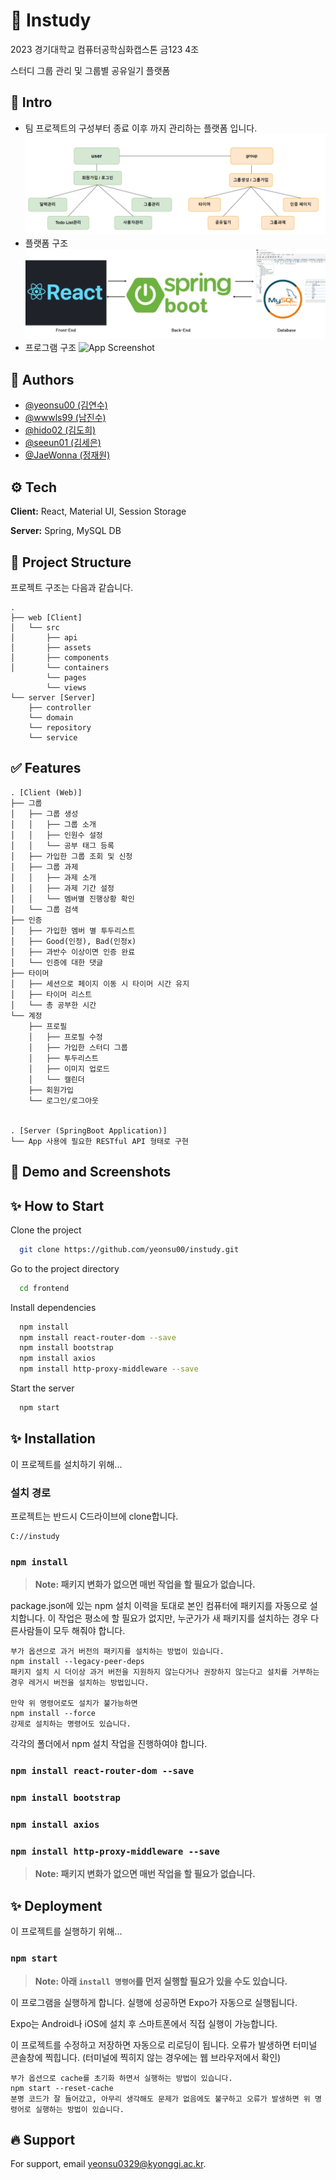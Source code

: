 # 📘 Instudy

 2023 경기대학교 컴퓨터공학심화캡스톤 금123 4조

스터디 그룹 관리 및 그룹별 공유일기 플랫폼

## 🙂 Intro

- 팀 프로젝트의 구성부터 종료 이후 까지 관리하는 플랫폼 입니다.
![App Screenshot](screenshots/intro1.png)
- 플랫폼 구조
![App Screenshot](screenshots/intro2.png)
- 프로그램 구조
![App Screenshot](screenshots/intro3.png)

## 👤 Authors

- [@yeonsu00 (김연수)](https://github.com/yeonsu00)
- [@wwwls99 (남진수)](https://github.com/wwwls99)
- [@hido02 (김도희)](https://github.com/hido02)
- [@seeun01 (김세은)](https://github.com/seeun01)
- [@JaeWonna (정재원)](https://github.com/JaeWonna)



## ⚙️ Tech

**Client:** React, Material UI, Session Storage

**Server:** Spring, MySQL DB

## 📂 Project Structure

프로젝트 구조는 다음과 같습니다.

    .
    ├── web [Client]
    │   └── src
    │       ├── api
    │       ├── assets
    │       ├── components
    │       └── containers
            └── pages
            └── views
    └── server [Server]
        ├── controller
        └── domain
        └── repository
        └── service
 
## ✅ Features

    . [Client (Web)]
    ├── 그룹 
    │   ├── 그룹 생성
    │   │   ├── 그룹 소개
    │   │   ├── 인원수 설정
    │   │   └── 공부 태그 등록
    │   ├── 가입한 그룹 조회 및 신청
    │   ├── 그룹 과제
    │   │   ├── 과제 소개
    │   │   ├── 과제 기간 설정
    │   │   └── 멤버별 진행상황 확인
    │   └── 그룹 검색
    ├── 인증
    │   ├── 가입한 멤버 별 투두리스트
    │   ├── Good(인정), Bad(인정x)
    │   ├── 과반수 이상이면 인증 완료
    │   └── 인증에 대한 댓글
    ├── 타이머
    │   ├── 세션으로 페이지 이동 시 타이머 시간 유지
    │   ├── 타이머 리스트
    │   └── 총 공부한 시간
    └── 계정
        ├── 프로필
        │   ├── 프로필 수정
        │   ├── 가입한 스터디 그룹
        │   ├── 투두리스트
        │   ├── 이미지 업로드
        │   └── 캘린더
        ├── 회원가입
        └── 로그인/로그아웃


    . [Server (SpringBoot Application)]
    └── App 사용에 필요한 RESTful API 형태로 구현


## 🧩 Demo and Screenshots




## ✨ How to Start

Clone the project

```bash
  git clone https://github.com/yeonsu00/instudy.git
```

Go to the project directory

```bash
  cd frontend
```

Install dependencies

```bash
  npm install
  npm install react-router-dom --save
  npm install bootstrap
  npm install axios
  npm install http-proxy-middleware --save
```

Start the server

```bash
  npm start
```


## ✨ Installation

이 프로젝트를 설치하기 위해...

### 설치 경로

프로젝트는 반드시 C드라이브에 clone합니다.

    C://instudy
    
### `npm install`

> **Note: 패키지 변화가 없으면 매번 작업을 할 필요가 없습니다.**

package.json에 있는 npm 설치 이력을 토대로 본인 컴퓨터에 패키지를 자동으로 설치합니다.
이 작업은 평소에 할 필요가 없지만, 누군가가 새 패키지를 설치하는 경우 다른사람들이 모두 해줘야 합니다.

    부가 옵션으로 과거 버전의 패키지를 설치하는 방법이 있습니다.
    npm install --legacy-peer-deps
    패키지 설치 시 더이상 과거 버전을 지원하지 않는다거나 권장하지 않는다고 설치를 거부하는 경우 레거시 버전을 설치하는 방법입니다.

    만약 위 명령어로도 설치가 불가능하면
    npm install --force
    강제로 설치하는 명령어도 있습니다.

각각의 폴더에서 npm 설치 작업을 진행하여야 합니다.


### `npm install react-router-dom --save`

### `npm install bootstrap`

### `npm install axios`

### `npm install http-proxy-middleware --save`

> **Note: 패키지 변화가 없으면 매번 작업을 할 필요가 없습니다.**


## ✨ Deployment

이 프로젝트를 실행하기 위해...

### `npm start`
> **Note: 아래 `install 명령어`를 먼저 실행할 필요가 있을 수도 있습니다.**

이 프로그램을 실행하게 합니다.
실행에 성공하면 Expo가 자동으로 실행됩니다.

Expo는 Android나 iOS에 설치 후 스마트폰에서 직접 실행이 가능합니다.

이 프로젝트를 수정하고 저장하면 자동으로 리로딩이 됩니다.
오류가 발생하면 터미널 콘솔창에 찍힙니다. (터미널에 찍히지 않는 경우에는 웹 브라우저에서 확인)

    부가 옵션으로 cache를 초기화 하면서 실행하는 방법이 있습니다.
    npm start --reset-cache
    분명 코드가 잘 들어갔고, 아무리 생각해도 문제가 없음에도 불구하고 오류가 발생하면 위 명령어로 실행하는 방법이 있습니다.


## 🔥 Support

For support, email yeonsu0329@kyonggi.ac.kr.
